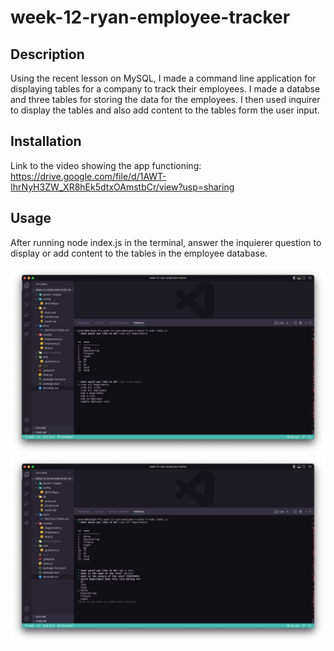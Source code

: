 # week-12-ryan-employee-tracker

## Description

Using the recent lesson on MySQL, I made a command line application for displaying tables for a company to track their employees. I made a databse and three tables for storing the data for the employees. I then used inquirer to display the tables and also add content to the tables form the user input.

## Installation

Link to the video showing the app functioning:
https://drive.google.com/file/d/1AWT-IhrNyH3ZW_XR8hEk5dtxOAmstbCr/view?usp=sharing

## Usage

After running node index.js in the terminal, answer the inquierer question to display or add content to the tables in the employee database.

![alt text](assets/images/screen1.png)
![alt text](assets/images/screen2.png)

